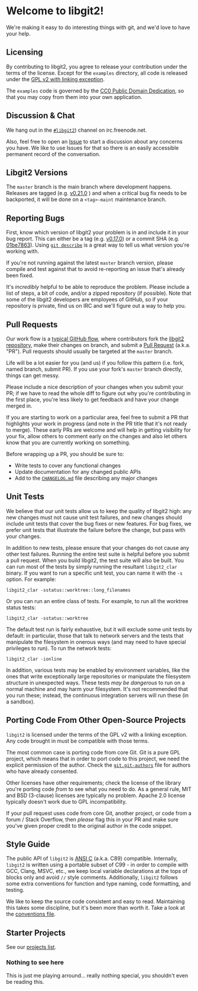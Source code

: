 # Welcome to libgit2!

We're making it easy to do interesting things with git, and we'd love to have
your help.

## Licensing

By contributing to libgit2, you agree to release your contribution under
the terms of the license.  Except for the `examples` directory, all code
is released under the [GPL v2 with linking exception](COPYING).

The `examples` code is governed by the
[CC0 Public Domain Dedication](examples/COPYING), so that you may copy
from them into your own application.

## Discussion & Chat

We hang out in the
[`#libgit2`](http://webchat.freenode.net/?channels=#libgit2)) channel on
irc.freenode.net.

Also, feel free to open an
[Issue](https://github.com/libgit2/libgit2/issues/new) to start a discussion
about any concerns you have.  We like to use Issues for that so there is an
easily accessible permanent record of the conversation.

## Libgit2 Versions

The `master` branch is the main branch where development happens.
Releases are tagged
(e.g. [v0.21.0](https://github.com/libgit2/libgit2/releases/tag/v0.21.0) )
and when a critical bug fix needs to be backported, it will be done on a
`<tag>-maint` maintenance branch.

## Reporting Bugs

First, know which version of libgit2 your problem is in and include it in
your bug report.  This can either be a tag (e.g.
[v0.17.0](https://github.com/libgit2/libgit2/releases/tag/v0.17.0)) or a
commit SHA
(e.g. [01be7863](https://github.com/libgit2/libgit2/commit/01be7863)).
Using [`git describe`](http://git-scm.com/docs/git-describe) is a
great way to tell us what version you're working with.

If you're not running against the latest `master` branch version,
please compile and test against that to avoid re-reporting an issue that's
already been fixed.

It's *incredibly* helpful to be able to reproduce the problem.  Please
include a list of steps, a bit of code, and/or a zipped repository (if
possible).  Note that some of the libgit2 developers are employees of
GitHub, so if your repository is private, find us on IRC and we'll figure
out a way to help you.

## Pull Requests

Our work flow is a [typical GitHub
flow](https://guides.github.com/introduction/flow/index.html), where
contributors fork the [libgit2 repository](https://github.com/libgit2/libgit2),
make their changes on branch, and submit a
[Pull Request](https://help.github.com/articles/using-pull-requests)
(a.k.a. "PR").  Pull requests should usually be targeted at the `master`
branch.

Life will be a lot easier for you (and us) if you follow this pattern
(i.e. fork, named branch, submit PR).  If you use your fork's `master`
branch directly, things can get messy.

Please include a nice description of your changes when you submit your PR;
if we have to read the whole diff to figure out why you're contributing
in the first place, you're less likely to get feedback and have your change
merged in.

If you are starting to work on a particular area, feel free to submit a PR
that highlights your work in progress (and note in the PR title that it's
not ready to merge). These early PRs are welcome and will help in getting
visibility for your fix, allow others to comment early on the changes and
also let others know that you are currently working on something.

Before wrapping up a PR, you should be sure to:

* Write tests to cover any functional changes
* Update documentation for any changed public APIs
* Add to the [`CHANGELOG.md`](CHANGELOG.md) file describing any major changes

## Unit Tests

We believe that our unit tests allow us to keep the quality of libgit2
high: any new changes must not cause unit test failures, and new changes
should include unit tests that cover the bug fixes or new features.
For bug fixes, we prefer unit tests that illustrate the failure before
the change, but pass with your changes.

In addition to new tests, please ensure that your changes do not cause
any other test failures.  Running the entire test suite is helpful
before you submit a pull request.  When you build libgit2, the test
suite will also be built.  You can run most of the tests by simply running
the resultant `libgit2_clar` binary.  If you want to run a specific
unit test, you can name it with the `-s` option.  For example:

    libgit2_clar -sstatus::worktree::long_filenames

Or you can run an entire class of tests.  For example, to run all the
worktree status tests:

    libgit2_clar -sstatus::worktree

The default test run is fairly exhaustive, but it will exclude some
unit tests by default: in particular, those that talk to network
servers and the tests that manipulate the filesystem in onerous
ways (and may need to have special privileges to run).  To run the
network tests:

    libgit2_clar -ionline

In addition, various tests may be enabled by environment variables,
like the ones that write exceptionally large repositories or manipulate
the filesystem structure in unexpected ways.  These tests *may be
dangerous* to run on a normal machine and may harm your filesystem.  It's
not recommended that you run these; instead, the continuous integration
servers will run these (in a sandbox).

## Porting Code From Other Open-Source Projects

`libgit2` is licensed under the terms of the GPL v2 with a linking
exception.  Any code brought in must be compatible with those terms.

The most common case is porting code from core Git.  Git is a pure GPL
project, which means that in order to port code to this project, we need the
explicit permission of the author.  Check the
[`git.git-authors`](https://github.com/libgit2/libgit2/blob/development/git.git-authors)
file for authors who have already consented.

Other licenses have other requirements; check the license of the library
you're porting code *from* to see what you need to do.  As a general rule,
MIT and BSD (3-clause) licenses are typically no problem.  Apache 2.0
license typically doesn't work due to GPL incompatibility.

If your pull request uses code from core Git, another project, or code
from a forum / Stack Overflow, then *please* flag this in your PR and make
sure you've given proper credit to the original author in the code
snippet.

## Style Guide

The public API of `libgit2` is [ANSI C](http://en.wikipedia.org/wiki/ANSI_C)
(a.k.a. C89) compatible.  Internally, `libgit2` is written using a portable
subset of C99 - in order to compile with GCC, Clang, MSVC, etc., we keep
local variable declarations at the tops of blocks only and avoid `//` style
comments.  Additionally, `libgit2` follows some extra conventions for
function and type naming, code formatting, and testing.

We like to keep the source code consistent and easy to read.  Maintaining
this takes some discipline, but it's been more than worth it.  Take a look
at the [conventions
file](https://github.com/libgit2/libgit2/blob/development/CONVENTIONS.md).

## Starter Projects

See our [projects
list](https://github.com/libgit2/libgit2/blob/development/PROJECTS.md).

### Nothing to see here
This is just me playing arround...
really nothing special, you shouldn't even be reading this.
